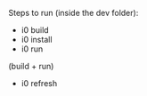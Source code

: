 Steps to run (inside the dev folder):

* i0 build 
* i0 install
* i0 run

(build + run)
* i0 refresh
